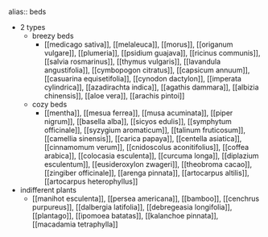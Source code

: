 alias:: beds

- 2 types
	- breezy beds
		- [[medicago sativa]], [[melaleuca]], [[morus]], [[origanum vulgare]], [[plumeria]], [[psidium guajava]], [[ricinus communis]], [[salvia rosmarinus]], [[thymus vulgaris]], [[lavandula angustifolia]], [[cymbopogon citratus]], [[capsicum annuum]], [[casuarina equisetifolia]], [[cynodon dactylon]], [[imperata cylindrica]], [[azadirachta indica]], [[agathis dammara]], [[albizia chinensis]], [[aloe vera]], [[arachis pintoi]]
	- cozy beds
		- [[mentha]], [[mesua ferrea]], [[musa acuminata]], [[piper nigrum]], [[basella alba]], [[sicyos edulis]], [[symphytum officinale]], [[syzygium aromaticum]], [[talinum fruticosum]], [[camellia sinensis]], [[carica papaya]], [[centella asiatica]], [[cinnamomum verum]], [[cnidoscolus aconitifolius]], [[coffea arabica]], [[colocasia esculenta]], [[curcuma longa]], [[diplazium esculentum]], [[eusideroxylon zwageri]], [[theobroma cacao]], [[zingiber officinale]], [[arenga pinnata]], [[artocarpus altilis]], [[artocarpus heterophyllus]]
- indifferent plants
	- [[manihot esculenta]], [[persea americana]], [[bamboo]], [[cenchrus purpureus]], [[dalbergia latifolia]], [[debregeasia longifolia]], [[plantago]], [[ipomoea batatas]], [[kalanchoe pinnata]], [[macadamia tetraphylla]]